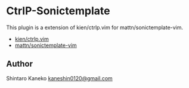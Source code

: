 CtrlP-Sonictemplate
===================

This plugin is a extension of kien/ctrlp.vim for mattn/sonictemplate-vim.

- [kien/ctrlp.vim](https://github.com/kien/ctrlp.vim)
- [mattn/sonictemplate-vim](https://github.com/mattn/sonictemplate-vim)

Author
------

Shintaro Kaneko <kaneshin0120@gmail.com>

